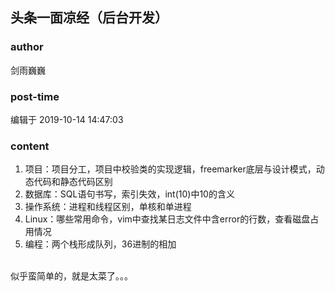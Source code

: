 ## 头条一面凉经（后台开发）
### author 
剑雨巍巍
### post-time 

编辑于  2019-10-14 14:47:03
### content 
<div class="post-topic-des nc-post-content">
 <ol>
  <li>
   项目：项目分工，项目中校验类的实现逻辑，freemarker底层与设计模式，动态代码和静态代码区别
  </li>
  <li>
   数据库：SQL语句书写，索引失效，int(10)中10的含义
  </li>
  <li>
   操作系统：进程和线程区别，单核和单进程
  </li>
  <li>
   Linux：哪些常用命令，vim中查找某日志文件中含error的行数，查看磁盘占用情况
  </li>
  <li>
   编程：两个栈形成队列，36进制的相加
  </li>
 </ol>
 <div>
  <br/>
 </div>
 <div>
  似乎蛮简单的，就是太菜了。。。
  <br/>
 </div>
</div>
